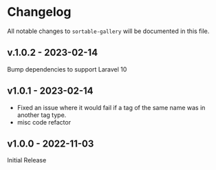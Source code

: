# Changelog

All notable changes to `sortable-gallery` will be documented in this file.

## v.1.0.2 - 2023-02-14

Bump dependencies to support Laravel 10

## v1.0.1 - 2023-02-14

- Fixed an issue where it would fail if a tag of the same name was in another tag type.
- misc code refactor

## v1.0.0 - 2022-11-03

Initial Release

